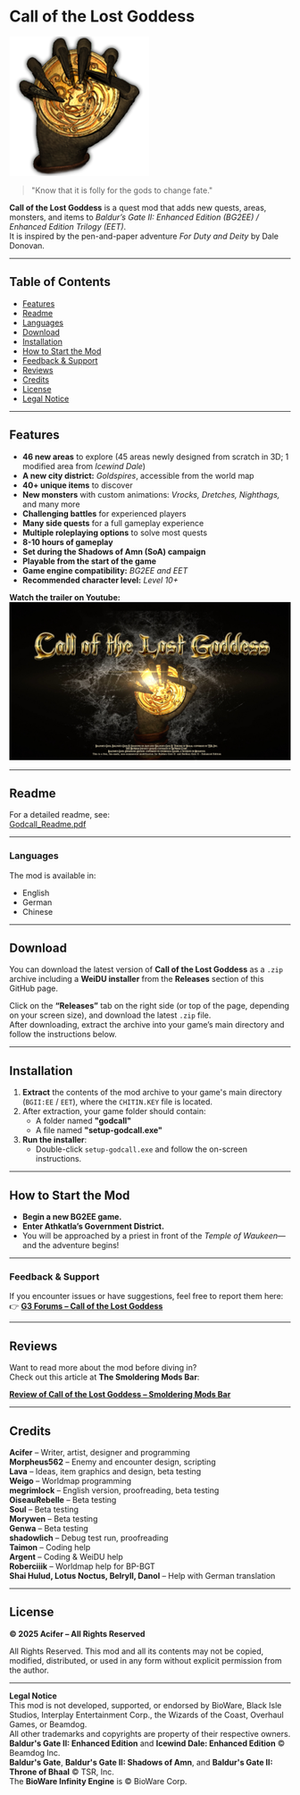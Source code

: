 # Call of the Lost Goddess

![Call of the Lost Goddess Logo](https://github.com/AciferBG/Call-of-the-Lost-Goddess/blob/main/Documentation_pics/Godcall_Symbol.png)

>"Know that it is folly for the gods to change fate."

**Call of the Lost Goddess** is a quest mod that adds new quests, areas, monsters, and items to *Baldur’s Gate II: Enhanced Edition (BG2EE) / Enhanced Edition Trilogy (EET)*.  
It is inspired by the pen-and-paper adventure *For Duty and Deity* by Dale Donovan.

---

## Table of Contents

- [Features](#features)
- [Readme](#readme)
- [Languages](#languages)
- [Download](#Download)
- [Installation](#installation)
- [How to Start the Mod](#how-to-start-the-mod)
- [Feedback & Support](#feedback--support)
- [Reviews](#reviews)
- [Credits](#credits)
- [License](#license)
- [Legal Notice](#legal-notice)

---

## Features
- **46 new areas** to explore (45 areas newly designed from scratch in 3D; 1 modified area from *Icewind Dale*)
- **A new city district:** *Goldspires*, accessible from the world map
- **40+ unique items** to discover
- **New monsters** with custom animations: *Vrocks, Dretches, Nighthags,* and many more
- **Challenging battles** for experienced players
- **Many side quests** for a full gameplay experience
- **Multiple roleplaying options** to solve most quests
- **8-10 hours of gameplay**
- **Set during the Shadows of Amn (SoA) campaign**
- **Playable from the start of the game**
- **Game engine compatibility:** *BG2EE and EET*
- **Recommended character level:** *Level 10+*

**Watch the trailer on Youtube:**  
[![Watch the trailer](https://github.com/AciferBG/Call-of-the-Lost-Goddess/blob/main/Documentation_pics/Godcall_Thumbnail.jpg)](https://youtu.be/8acjirrDhFQ)

---

## Readme
For a detailed readme, see:  
[Godcall_Readme.pdf](https://www.baldurs-gate.de/acifer/Godcall_Readme.pdf)

---

### Languages  
The mod is available in:
- English 
- German
- Chinese

---

## Download

You can download the latest version of **Call of the Lost Goddess** as a `.zip` archive including a **WeiDU installer** from the **Releases** section of this GitHub page.

Click on the **“Releases”** tab on the right side (or top of the page, depending on your screen size), and download the latest `.zip` file.  
After downloading, extract the archive into your game’s main directory and follow the instructions below.

---

## Installation  
1. **Extract** the contents of the mod archive to your game's main directory (`BGII:EE` / `EET`), where the `CHITIN.KEY` file is located.  
2. After extraction, your game folder should contain:  
   - A folder named **"godcall"**  
   - A file named **"setup-godcall.exe"**  
3. **Run the installer**:  
   - Double-click `setup-godcall.exe` and follow the on-screen instructions.

---

## How to Start the Mod  
- **Begin a new BG2EE game.**  
- **Enter Athkatla’s Government District.**  
- You will be approached by a priest in front of the *Temple of Waukeen*—and the adventure begins!

---

### **Feedback & Support**
If you encounter issues or have suggestions, feel free to report them here:  
👉 **[G3 Forums – Call of the Lost Goddess](https://www.gibberlings3.net/forums/topic/38129-released-mod-call-of-the-lost-goddess-a-quest-mod-for-bg2ee/)**  

---

## Reviews

Want to read more about the mod before diving in?  
Check out this article at **The Smoldering Mods Bar**:

[**Review of Call of the Lost Goddess – Smoldering Mods Bar**](https://smolderingmodsbar.com/call-of-the-lost-goddess-bg2ee/)

---

## Credits  

**Acifer** – Writer, artist, designer and programming  
**Morpheus562** – Enemy and encounter design, scripting  
**Lava** – Ideas, item graphics and design, beta testing  
**Weigo** – Worldmap programming  
**megrimlock** – English version, proofreading, beta testing  
**OiseauRebelle** – Beta testing  
**Soul** – Beta testing  
**Morywen** – Beta testing  
**Genwa** – Beta testing  
**shadowlich** – Debug test run, proofreading  
**Taimon** – Coding help  
**Argent** – Coding & WeiDU help  
**Roberciiik** – Worldmap help for BP-BGT  
**Shai Hulud, Lotus Noctus, Belryll, Danol** – Help with German translation

---

## License  

**© 2025 Acifer – All Rights Reserved** 

All Rights Reserved. This mod and all its contents may not be copied, modified, distributed, or used in any form without explicit permission from the author.

---

**Legal Notice**  
This mod is not developed, supported, or endorsed by BioWare, Black Isle Studios, Interplay Entertainment Corp., the Wizards of the Coast, Overhaul Games, or Beamdog.  
All other trademarks and copyrights are property of their respective owners.  
**Baldur's Gate II: Enhanced Edition** and **Icewind Dale: Enhanced Edition** © Beamdog Inc.  
**Baldur's Gate**, **Baldur's Gate II: Shadows of Amn**, and **Baldur's Gate II: Throne of Bhaal** © TSR, Inc.  
The **BioWare Infinity Engine** is © BioWare Corp.
